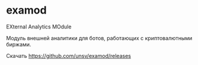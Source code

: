 # examod
EXternal Analytics MOdule

Модуль внешней аналитики для ботов, работающих с криптовалютными биржами.

Скачать https://github.com/unsv/examod/releases

